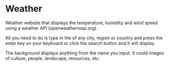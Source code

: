 # Weather

Weather website that displays the temperature, humidity and wind speed using a weather API (openweathermap.org).

All you need to do is type in the of any city, region or country 
and press the enter key on your keyboard or click the search button and it will display.

The background displays anything from the name you input. It could images of 
culture, people, landscape, resources, etc.
